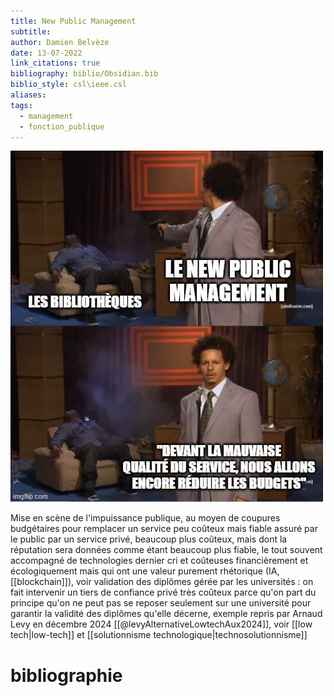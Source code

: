 ```yaml
---
title: New Public Management
subtitle: 
author: Damien Belvèze
date: 13-07-2022
link_citations: true
bibliography: biblio/Obsidian.bib
biblio_style: csl\ieee.csl
aliases: 
tags:
  - management
  - fonction_publique
---
```


![](images/new_public_management.jpg)

Mise en scène de l'impuissance publique, au moyen de coupures budgétaires pour remplacer un service peu coûteux mais fiable assuré par le public par un service privé, beaucoup plus coûteux, mais dont la réputation sera données comme étant beaucoup plus fiable, le tout souvent accompagné de technologies dernier cri et coûteuses financièrement et écologiquement mais qui ont une valeur purement rhétorique (IA, [[blockchain]]), voir validation des diplômes gérée par les universités : on fait intervenir un tiers de confiance privé très coûteux parce qu'on part du principe qu'on ne peut pas se reposer seulement sur une université pour garantir la validité des diplômes qu'elle décerne, exemple repris par Arnaud Levy en décembre 2024 [[@levyAlternativeLowtechAux2024]], voir [[low tech|low-tech]] et [[solutionnisme technologique|technosolutionnisme]]




# bibliographie

